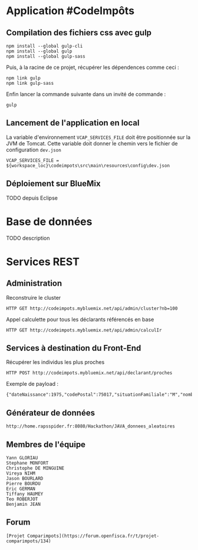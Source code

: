 # Application #CodeImpôts

## Compilation des fichiers css avec gulp

	npm install --global gulp-cli
	npm install --global gulp
	npm install --global gulp-sass

Puis, à la racine de ce projet, récupérer les dépendences comme ceci :
	
	npm link gulp
	npm link gulp-sass

Enfin lancer la commande suivante dans un invité de commande :

	gulp

## Lancement de l'application en local

La variable d'environnement `VCAP_SERVICES_FILE` doit être positionnée sur la JVM de Tomcat. Cette variable doit donner le chemin vers le fichier de configuration `dev.json` 

	VCAP_SERVICES_FILE = ${workspace_loc}\codeimpots\src\main\resources\config\dev.json

## Déploiement sur BlueMix

TODO depuis Eclipse 

# Base de données

TODO description

# Services REST

## Administration

Reconstruire le cluster

	HTTP GET http://codeimpots.mybluemix.net/api/admin/cluster?nb=100

Appel calculette pour tous les déclarants référencés en base

	HTTP GET http://codeimpots.mybluemix.net/api/admin/calculIr


## Services à destination du Front-End

Récupérer les individus les plus proches

	HTTP POST http://codeimpots.mybluemix.net/api/declarant/proches

Exemple de payload :

	{"dateNaissance":1975,"codePostal":75017,"situationFamiliale":"M","nombreEnfants":"3","salaires":"15000"}

## Générateur de données

	http://home.rapsspider.fr:8080/Hackathon/JAVA_donnees_aleatoires

## Membres de l'équipe

	Yann GLORIAU
	Stephane MONFORT
	Christophe DE MINGUINE
	Vireya NIHM
	Jason BOURLARD
	Pierre BOURDU
	Eric GERMAN
	Tiffany HAUMEY
	Teo ROBERJOT
	Benjamin JEAN
	
## Forum

	[Projet Comparimpots](https://forum.openfisca.fr/t/projet-comparimpots/134)